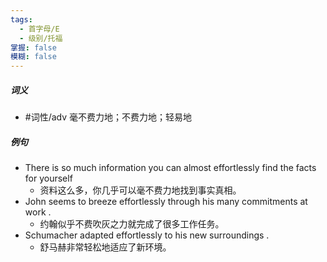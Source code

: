 ```yaml
---
tags:
  - 首字母/E
  - 级别/托福
掌握: false
模糊: false
---
```

##### 词义
- #词性/adv  毫不费力地；不费力地；轻易地
##### 例句
- There is so much information you can almost effortlessly find the facts for yourself
	- 资料这么多，你几乎可以毫不费力地找到事实真相。
- John seems to breeze effortlessly through his many commitments at work .
	- 约翰似乎不费吹灰之力就完成了很多工作任务。
- Schumacher adapted effortlessly to his new surroundings .
	- 舒马赫非常轻松地适应了新环境。
